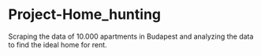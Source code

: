# Project-Home_hunting
Scraping the data of 10.000 apartments in Budapest and analyzing the data to find the ideal home for rent.
